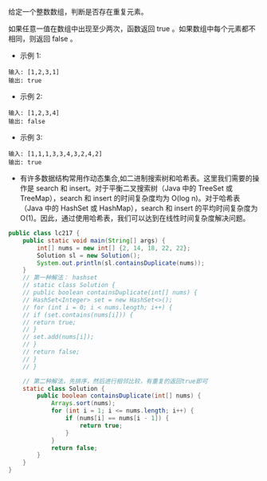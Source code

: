 给定一个整数数组，判断是否存在重复元素。

如果任意一值在数组中出现至少两次，函数返回 true 。如果数组中每个元素都不相同，则返回 false 。

* 示例 1:
```
输入: [1,2,3,1]
输出: true
```
* 示例 2:
```
输入: [1,2,3,4]
输出: false
```
* 示例 3:
```
输入: [1,1,1,3,3,4,3,2,4,2]
输出: true
```
* 有许多数据结构常用作动态集合,如二进制搜索树和哈希表。这里我们需要的操作是 search 和 insert。对于平衡二叉搜索树（Java 中的 TreeSet 或 TreeMap），search 和 insert 的时间复杂度均为 O(log n)。对于哈希表（Java 中的 HashSet 或 HashMap），search 和 insert 的平均时间复杂度为 O(1)。因此，通过使用哈希表，我们可以达到在线性时间复杂度解决问题。


```java
public class lc217 {
    public static void main(String[] args) {
        int[] nums = new int[] {2, 14, 18, 22, 22};
        Solution sl = new Solution();
        System.out.println(sl.containsDuplicate(nums));
    }
    // 第一种解法： hashset
    // static class Solution {
    // public boolean containsDuplicate(int[] nums) {
    // HashSet<Integer> set = new HashSet<>();
    // for (int i = 0; i < nums.length; i++) {
    // if (set.contains(nums[i])) {
    // return true;
    // }
    // set.add(nums[i]);
    // }
    // return false;
    // }
    // }

    // 第二种解法，先排序，然后进行相邻比较，有重复的返回true即可
    static class Solution {
        public boolean containsDuplicate(int[] nums) {
            Arrays.sort(nums);
            for (int i = 1; i <= nums.length; i++) {
                if (nums[i] == nums[i - 1]) {
                    return true;
                }
            }
            return false;
        }
    }
}
```
